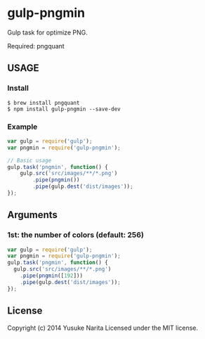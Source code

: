 # gulp-pngmin

Gulp task for optimize PNG.

Required: pngquant

## USAGE

### Install

```
$ brew install pngquant
$ npm install gulp-pngmin --save-dev
```

### Example

```javascript
var gulp = require('gulp');
var pngmin = require('gulp-pngmin');

// Basic usage
gulp.task('pngmin', function() {
	gulp.src('src/images/**/*.png')
		.pipe(pngmin())
		.pipe(gulp.dest('dist/images'));
});
```

## Arguments

### 1st: the number of colors (default: 256)

```javascript
var gulp = require('gulp');
var pngmin = require('gulp-pngmin');
gulp.task('pngmin', function() {
  gulp.src('src/images/**/*.png')
    .pipe(pngmin([192]))
    .pipe(gulp.dest('dist/images'));
});
```

## License
Copyright (c) 2014 Yusuke Narita
Licensed under the MIT license.

